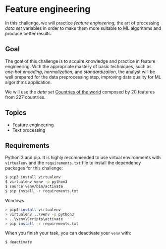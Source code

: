 # Feature engineering

In this challenge, we will practice _feature engineering_, the art of processing _data set_ variables in order to make them more suitable to ML algorithms and produce better results.

## Goal

The goal of this challenge is to acquire knowledge and practice in feature engineering. With the appropriate mastery of basic techniques, such as _one-hot encoding_, _normalization_, and _standardization_, the analyst will be well prepared for the data preprocessing step, improving data quality for ML algorithms application.

We will use the _data set_ [Countries of the world](https://www.kaggle.com/fernandol/countries-of-the-world) composed by 20 features from 227 countries.

## Topics

* Feature engineering
* Text processing

## Requirements

Python 3 and pip. It is highly recommended to use virtual environments with `virtualenv` and the `requirements.txt` file to install the dependency packages for this challenge:

```bash
$ pip3 install virtualenv
$ virtualenv venv -p python3
$ source venv/bin/activate
$ pip install -r requirements.txt
```

Windows

```bash
> pip3 install virtualenv
> virtualenv ..\venv -p python3
> ..\venv\Scripts\activate
> pip install -r requirements.txt
```
When you finish your task, you can deactivate your `venv` with: 

```bash
$ deactivate
```
